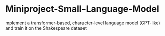 # Miniproject-Small-Language-Model
mplement a transformer-based, character-level language model (GPT-like) and train it on the Shakespeare dataset
